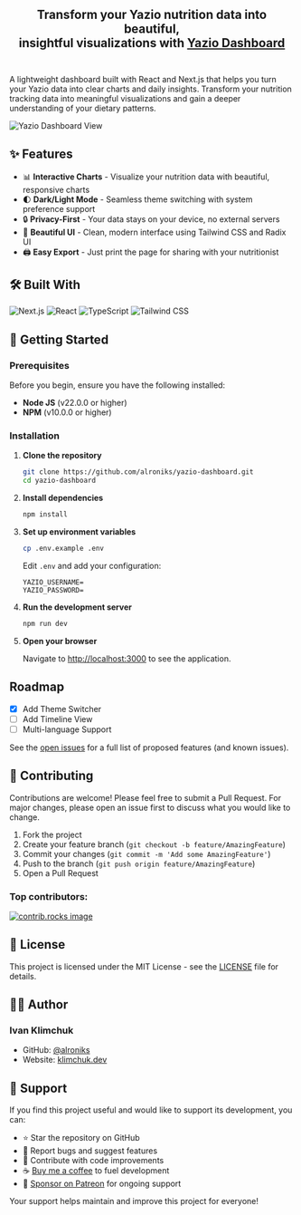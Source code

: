 <div align="center">
  <h2>
    Transform your Yazio nutrition data into beautiful,</br>
    insightful visualizations with <ins>Yazio Dashboard</ins><br>
  <br />
  </h2>
</div>

A lightweight dashboard built with React and Next.js that helps you turn your Yazio data into clear charts and daily insights. Transform your nutrition tracking data into meaningful visualizations and gain a deeper understanding of your dietary patterns.

<img alt="Yazio Dashboard View" src="https://github.com/user-attachments/assets/7b9333c5-d2a4-4e1c-a07c-95c145e6b9e4" />

## ✨ Features

- 📊 **Interactive Charts** - Visualize your nutrition data with beautiful, responsive charts
- 🌓 **Dark/Light Mode** - Seamless theme switching with system preference support
- 🔒 **Privacy-First** - Your data stays on your device, no external servers
- 🎨 **Beautiful UI** - Clean, modern interface using Tailwind CSS and Radix UI
- 🖨️ **Easy Export** - Just print the page for sharing with your nutritionist

## 🛠️ Built With

![Next.js](https://img.shields.io/badge/Next.js-000000?style=for-the-badge&logo=next.js&logoColor=white)
![React](https://img.shields.io/badge/React-20232A?style=for-the-badge&logo=react&logoColor=61DAFB)
![TypeScript](https://img.shields.io/badge/TypeScript-007ACC?style=for-the-badge&logo=typescript&logoColor=white)
![Tailwind CSS](https://img.shields.io/badge/Tailwind_CSS-38B2AC?style=for-the-badge&logo=tailwind-css&logoColor=white)

## 🚀 Getting Started

### Prerequisites

Before you begin, ensure you have the following installed:

- **Node JS** (v22.0.0 or higher)
- **NPM** (v10.0.0 or higher)

### Installation

1. **Clone the repository**

   ```bash
   git clone https://github.com/alroniks/yazio-dashboard.git
   cd yazio-dashboard
   ```

2. **Install dependencies**

   ```bash
   npm install
   ```

3. **Set up environment variables**

   ```bash
   cp .env.example .env
   ```

   Edit `.env` and add your configuration:

   ```env
   YAZIO_USERNAME=
   YAZIO_PASSWORD=
   ```

4. **Run the development server**

   ```bash
   npm run dev
   ```

5. **Open your browser**

   Navigate to [http://localhost:3000](http://localhost:3000) to see the application.

## Roadmap

- [x] Add Theme Switcher
- [ ] Add Timeline View
- [ ] Multi-language Support

See the [open issues](https://github.com/alroniks/yazio-dashboard/issues) for a full list of proposed features (and known issues).

## 🤝 Contributing

Contributions are welcome! Please feel free to submit a Pull Request. For major changes, please open an issue first to discuss what you would like to change.

1. Fork the project
2. Create your feature branch (`git checkout -b feature/AmazingFeature`)
3. Commit your changes (`git commit -m 'Add some AmazingFeature'`)
4. Push to the branch (`git push origin feature/AmazingFeature`)
5. Open a Pull Request

### Top contributors:

<a href="https://github.com/alroniks/yazio-dashboard/graphs/contributors">
  <img src="https://contrib.rocks/image?repo=alroniks/yazio-dashboard" alt="contrib.rocks image" />
</a>

## 📝 License

This project is licensed under the MIT License - see the [LICENSE](LICENSE.md) file for details.

## 👨‍💻 Author

### Ivan Klimchuk

- GitHub: [@alroniks](https://github.com/alroniks)
- Website: [klimchuk.dev](https://klimchuk.dev)

## 💖 Support

If you find this project useful and would like to support its development, you can:

- ⭐ Star the repository on GitHub
- 🐛 Report bugs and suggest features
- 🤝 Contribute with code improvements
- ☕ [Buy me a coffee](https://buymeacoffee.com/ivanklimchuk) to fuel development
- 💝 [Sponsor on Patreon](https://patreon.com/ivanklimchuk) for ongoing support

Your support helps maintain and improve this project for everyone!
